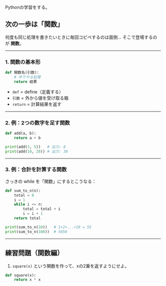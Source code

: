 Pythonの学習をする。

## 次の一歩は「関数」

何度も同じ処理を書きたいときに毎回コピペするのは面倒…
そこで登場するのが **関数**。

---

### 1. 関数の基本形

```python
def 関数名(引数):
    # 中でやる処理
    return 結果
```

* `def` = define（定義する）
* `引数` = 外から値を受け取る箱
* `return` = 計算結果を返す

---

### 2. 例：2つの数字を足す関数

```python
def add(a, b):
    return a + b

print(add(3, 5))   # 出力: 8
print(add(10, 20)) # 出力: 30
```

---

### 3. 例：合計を計算する関数

さっきの while を「関数」にするとこうなる：

```python
def sum_to_n(n):
    total = 0
    i = 1
    while i <= n:
        total = total + i
        i = i + 1
    return total

print(sum_to_n(10))   # 1+2+...+10 = 55
print(sum_to_n(100))  # 5050
```

---

## 練習問題（関数編）

1. `square(x)` という関数を作って、xの2乗を返すようにせよ。

```python
def square(x):
    return x * x
```
